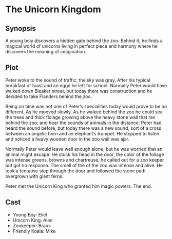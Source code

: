 # The Unicorn Kingdom

## Synopsis

A young boiy discovers a hidden gate behind the zoo.
Behind it, he finds a magical world of unicorns living in perfect piece and harmony where he discovers the meaning of imagination.

## Plot

Peter woke to the sound of traffic, the sky was gray.
After his typical breakfast of toast and an egge he left for school.
Normally Peter would have walked down Bleaker streat, but today there was construction and he decided to take Flanders behind the zoo.

Being on time was not one of Peter’s specialities today would prove to be no different.
As he mooved slowly.
As he walked behind the zoo he could see the trees and thick floiage growing above the heavy stone wall that ran behind the zoo; and hear the sounds of animals in the distance.
Peter had heard the sound before, but today there was a new sound, sort of a cross between an angelic horn and an elephant’s trumpet.
He stopped to listen and noticed a heavy wooden door in the zoo wall was ajar.

Normally Peter would leave well enough alone, but he was worried that an animal might escape.
He stuck his head in the door, the color of the foliage was intense greens, browns and chartreuse, he called out for a zoo keeper but got no response.
The smell of the of the zoo was intense and alive.
He took a tentative step through the door and followed the stone path overgrown with giant ferns.

Peter met the Unicorn King who granted him magic powers.
The end.

## Cast

* Young Boy: Eliel
* Unicorn King: Alan
* Zookeeper: Braus
* Friendly Koala: Mike
